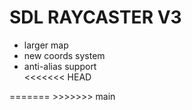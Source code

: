 <!--<img src="https://github.com/zaqks/SDL_RAYCASTER/blob/v2/docs/Screenshot%20from%202024-01-27%2001-11-51.png" width=100%></img>-->

<h1>SDL RAYCASTER V3</h1>

<ul>
    <li>larger map</li>
    <li>new coords system</li>
    <li>anti-alias support</li>
<<<<<<< HEAD
</ul>
=======
    
</ul>
>>>>>>> main
